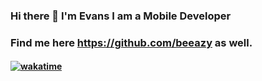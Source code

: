 ### Hi there 👋 I'm Evans  I am a Mobile Developer

### Find me here https://github.com/beeazy as well.

#### [![wakatime](https://wakatime.com/badge/user/7fbc5a3c-d96d-4abf-b59f-2945fcfc37c0.svg)](https://wakatime.com/@7fbc5a3c-d96d-4abf-b59f-2945fcfc37c0)

<!-- [![Typing SVG](https://readme-typing-svg.herokuapp.com?font=Jost&color=%23035705&center=true&lines=Welcome+To+My+Github.;I+love+Ktor!)](https://git.io/typing-svg) -->

<!--
**EvansMutwiri/EvansMutwiri** is a ✨ _special_ ✨ repository because its `README.md` (this file) appears on your GitHub profile.

Here are some ideas to get you started:

- 🔭 I’m currently working on ...
- 🌱 I’m currently learning ...
- 👯 I’m looking to collaborate on ...
- 🤔 I’m looking for help with ...
- 💬 Ask me about ...
- 📫 How to reach me: ...
- 😄 Pronouns: ...
- ⚡ Fun fact: ...
-->
<!-- 
<p align="center">
  <img src="https://img.icons8.com/color/18/000000/spring-logo.png"/> I’m currently learning Spring 🌱 
</p>





<a href="https://www.twitter.com/eazybytes" target="_blank"><img src="https://cdn.dribbble.com/users/1059583/screenshots/4171367/media/34e69eb61a7bd8dea1c957a8b82605a7.gif" width="400" height="auto" /></a> -->
<!-- [![Top Langs](https://github-readme-stats.vercel.app/api/top-langs/?username=evansmutwiri)](https://github.com/evansmutwiri/github-readme-stats) -->
